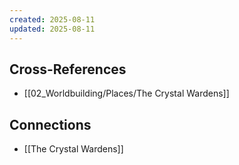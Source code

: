 ```yaml
---
created: 2025-08-11
updated: 2025-08-11
---
```




## Cross-References

- [[02_Worldbuilding/Places/The Crystal Wardens]]


## Connections

- [[The Crystal Wardens]]
